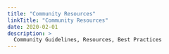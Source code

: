 ```yaml
---
title: "Community Resources"
linkTitle: "Community Resources"
date: 2020-02-01
description: >
  Community Guidelines, Resources, Best Practices
---
```



